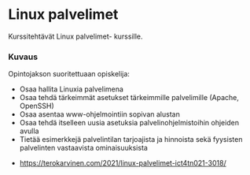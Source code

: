 # Linux palvelimet

Kurssitehtävät Linux palvelimet- kurssille.

### Kuvaus

Opintojakson suoritettuaan opiskelija:
- Osaa hallita Linuxia palvelimena
- Osaa tehdä tärkeimmät asetukset tärkeimmille palvelimille (Apache, OpenSSH)
- Osaa asentaa www-ohjelmointiin sopivan alustan
- Osaa tehdä itselleen uusia asetuksia palvelinohjelmistoihin ohjeiden avulla
- Tietää esimerkkejä palvelintilan tarjoajista ja hinnoista sekä fyysisten palvelinten vastaavista ominaisuuksista
* https://terokarvinen.com/2021/linux-palvelimet-ict4tn021-3018/